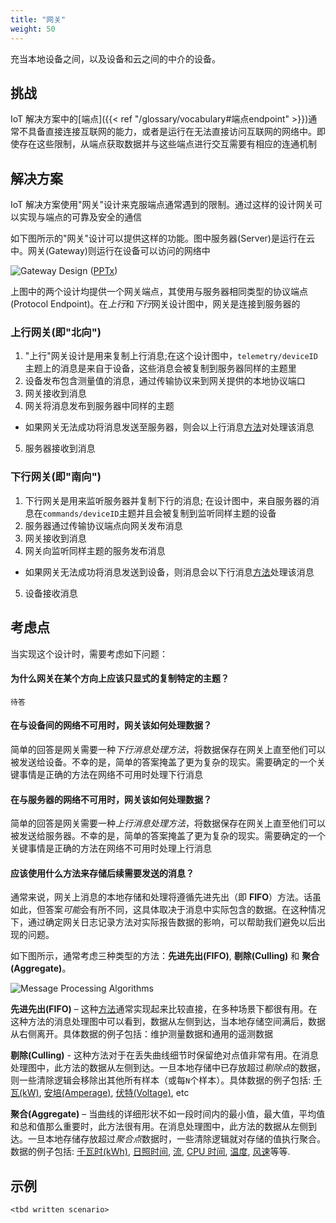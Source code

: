 ```yaml
---
title: "网关"
weight: 50
---
```


<!-- {{< synopsis-gateway >}} -->

充当本地设备之间，以及设备和云之间的中介的设备。

<!--more-->

## 挑战

IoT 解决方案中的[端点]({{< ref "/glossary/vocabulary#端点endpoint" >}})通常不具备直接连接互联网的能力，或者是运行在无法直接访问互联网的网络中。即使存在这些限制，从端点获取数据并与这些端点进行交互需要有相应的连通机制

## 解决方案

IoT 解决方案使用"网关"设计来克服端点通常遇到的限制。通过这样的设计网关可以实现与端点的可靠及安全的通信

如下图所示的"网关"设计可以提供这样的功能。图中服务器(Server)是运行在云中。网关(Gateway)则运行在设备可以访问的网络中

![Gateway Design](gateway.png)
([PPTx](/iot-atlas-patterns.pptx))

上图中的两个设计均提供一个网关端点，其使用与服务器相同类型的协议端点(Protocol Endpoint)。在*上行*和*下行*网关设计图中，网关是连接到服务器的

### 上行网关(即"北向")

1. "上行"网关设计是用来复制上行消息;在这个设计图中，`telemetry/deviceID`主题上的消息是来自于设备，这些消息会被复制到服务器同样的主题里
2. 设备发布包含测量值的消息，通过传输协议来到网关提供的本地协议端口
3. 网关接收到消息
4. 网关将消息发布到服务器中同样的主题

- 如果网关无法成功将消息发送至服务器，则会以上行消息[方法](#应该使用什么方法来存储后续需要发送的消息)对处理该消息

5. 服务器接收到消息

### 下行网关(即"南向")

1. 下行网关是用来监听服务器并复制下行的消息; 在设计图中，来自服务器的消息在`commands/deviceID`主题并且会被复制到监听同样主题的设备
2. 服务器通过传输协议端点向网关发布消息
3. 网关接收到消息
4. 网关向监听同样主题的服务发布消息

- 如果网关无法成功将消息发送到设备，则消息会以下行消息[方法](#应该使用什么方法来存储后续需要发送的消息)处理该消息

5. 设备接收消息

## 考虑点

当实现这个设计时，需要考虑如下问题：

#### 为什么网关在某个方向上应该只显式的复制特定的主题？

`待答`

#### 在与设备间的网络不可用时，网关该如何处理数据？

简单的回答是网关需要一种*下行消息处理方法*，将数据保存在网关上直至他们可以被发送给设备。不幸的是，简单的答案掩盖了更为复杂的现实。需要确定的一个关键事情是正确的方法在网络不可用时处理下行消息

#### 在与服务器的网络不可用时，网关该如何处理数据？

简单的回答是网关需要一种*上行消息处理方法*，将数据保存在网关上直至他们可以被发送给服务器。不幸的是，简单的答案掩盖了更为复杂的现实。需要确定的一个关键事情是正确的方法在网络不可用时处理上行消息

#### 应该使用什么方法来存储后续需要发送的消息？

通常来说，网关上消息的本地存储和处理将遵循先进先出（即 **FIFO**）方法。话虽如此，但答案*可能*会有所不同，这具体取决于消息中实际包含的数据。在这种情况下，通过确定网关日志记录方法对实际报告数据的影响，可以帮助我们避免以后出现的问题。

如下图所示，通常考虑三种类型的方法：**先进先出(FIFO)**, **剔除(Culling)** 和 **聚合(Aggregate)**。

![Message Processing Algorithms](algorithms.png)

**先进先出(FIFO)** – 这种[方法](https://zh.wikipedia.org/wiki/%E5%85%88%E9%80%B2%E5%85%88%E5%87%BA)通常实现起来比较直接，在多种场景下都很有用。在这种方法的消息处理图中可以看到，数据从左侧到达，当本地存储空间满后，数据从右侧离开。具体数据的例子包括：维护测量数据和通用的遥测数据

**剔除(Culling)** - 这种方法对于在丢失曲线细节时保留绝对点值非常有用。在消息处理图中，此方法的数据从左侧到达。一旦本地存储中已存放超过*剔除点*的数据，则一些清除逻辑会移除出其他所有样本（或每`N`个样本）。具体数据的例子包括: [千瓦(kW)](https://zh.wikipedia.org/wiki/%E7%93%A6%E7%89%B9#%E5%8D%83%E7%93%A6), [安培(Amperage)](https://zh.wikipedia.org/wiki/%E7%94%B5%E6%B5%81), [伏特(Voltage)](https://zh.wikipedia.org/wiki/%E9%9B%BB%E5%A3%93), etc

**聚合(Aggregate)** – 当曲线的详细形状不如一段时间内的最小值，最大值，平均值和总和值那么重要时，此方法很有用。在消息处理图中，此方法的数据从左侧到达。一旦本地存储存放超过*聚合点*数据时，一些清除逻辑就对存储的值执行聚合。数据的例子包括: [千瓦时(kWh)](https://zh.wikipedia.org/wiki/%E5%8D%83%E7%93%A6%C2%B7%E6%99%82), [日照时间](https://en.wikipedia.org/wiki/insolation), [流](https://en.wikipedia.org/wiki/Flow_measurement), [CPU 时间](https://en.wikipedia.org/wiki/CPU_time), [温度](https://zh.wikipedia.org/wiki/%E6%B8%A9%E5%BA%A6), [风速](https://zh.wikipedia.org/wiki/%E9%A2%A8%E9%80%9F)等等.

## 示例

    <tbd written scenario>
